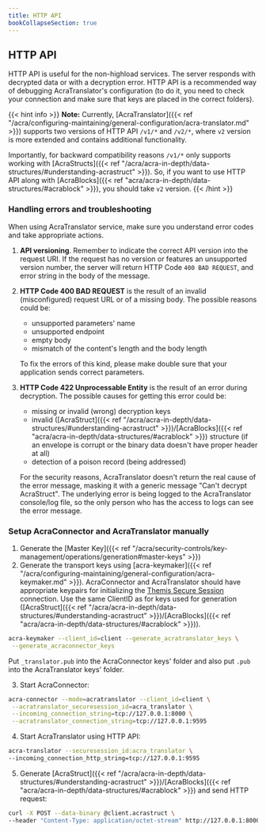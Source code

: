 ```yaml
---
title: HTTP API
bookCollapseSection: true
---
```


## HTTP API

HTTP API is useful for the non-highload services. The server responds with decrypted data or with a decryption error. 
HTTP API is a recommended way of debugging AcraTranslator's configuration (to do it, you need to check your connection and make sure that keys are placed in the correct folders).

{{< hint info >}}
**Note:**
Currently, [AcraTranslator]({{< ref "/acra/configuring-maintaining/general-configuration/acra-translator.md" >}}) supports two versions of HTTP API `/v1/*` and `/v2/*`, where `v2` version is more extended and contains additional functionality. 

Importantly, for backward compatibility reasons `/v1/*` only supports working with [AcraStructs]({{< ref "/acra/acra-in-depth/data-structures/#understanding-acrastruct" >}}). So, if you want to use HTTP API along with [AcraBlocks]({{< ref "acra/acra-in-depth/data-structures/#acrablock" >}}), you should take `v2` version.
{{< /hint >}}


### Handling errors and troubleshooting

When using AcraTranslator service, make sure you understand error codes and take appropriate actions.

1. **API versioning**. Remember to indicate the correct API version into the request URI. If the request has no version or features an unsupported version number, the server will return HTTP Code `400 BAD REQUEST`, and error string in the body of the message.
2. **HTTP Code 400 BAD REQUEST** is the result of an invalid (misconfigured) request URL or of a missing body. The possible reasons could be: 
    - unsupported parameters' name
    - unsupported endpoint 
    - empty body 
    - mismatch of the content's length and the body length
   
   To fix the errors of this kind, please make double sure that your application sends correct parameters.
3. **HTTP Code 422 Unprocessable Entity** is the result of an error during decryption. The possible causes for getting this error could be: 
    - missing or invalid (wrong) decryption keys 
    - invalid ([AcraStruct]({{< ref "/acra/acra-in-depth/data-structures/#understanding-acrastruct" >}})/[AcraBlocks]({{< ref "acra/acra-in-depth/data-structures/#acrablock" >}}) structure (if an envelope is corrupt or the binary data doesn't have proper header at all)
    - detection of a poison record (being addressed)
    
   For the security reasons, AcraTranslator doesn't return the real cause of the error message, masking it with a generic message "Can't decrypt AcraStruct". The underlying error is being logged to the AcraTranslator console/log file, so the only person who has the access to logs can see the error message.


### Setup AcraConnector and AcraTranslator manually

1. Generate the [Master Key]({{< ref "/acra/security-controls/key-management/operations/generation#master-keys" >}})
2. Generate the transport keys using [acra-keymaker]({{< ref "/acra/configuring-maintaining/general-configuration/acra-keymaker.md" >}}). AcraConnector and AcraTranslator should have appropriate keypairs for initializing the [Themis Secure Session](/themis/crypto-theory/cryptosystems/secure-session/) connection. Use the same ClientID as for keys used for generation ([AcraStruct]({{< ref "/acra/acra-in-depth/data-structures/#understanding-acrastruct" >}})/[AcraBlocks]({{< ref "acra/acra-in-depth/data-structures/#acrablock" >}})).

```bash
acra-keymaker --client_id=client --generate_acratranslator_keys \
 --generate_acraconnector_keys
```

Put `_translator.pub` into the AcraConnector keys' folder and also put `.pub` into the AcraTranslator keys' folder.

3. Start AcraConnector:
```bash
acra-connector --mode=acratranslator --client_id=client \
 --acratranslator_securesession_id=acra_translator \
 --incoming_connection_string=tcp://127.0.0.1:8000 \
 --acratranslator_connection_string=tcp://127.0.0.1:9595
```

4. Start AcraTranslator using HTTP API:
```bash
acra-translator --securesession_id:acra_translator \
--incoming_connection_http_string=tcp://127.0.0.1:9595
```

5. Generate [AcraStruct]({{< ref "/acra/acra-in-depth/data-structures/#understanding-acrastruct" >}})/[AcraBlocks]({{< ref "acra/acra-in-depth/data-structures/#acrablock" >}}) and send HTTP request:
```bash
curl -X POST --data-binary @client.acrastruct \
--header "Content-Type: application/octet-stream" http://127.0.0.1:8000
```